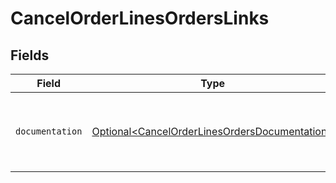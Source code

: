 # CancelOrderLinesOrdersLinks


## Fields

| Field                                                                                                        | Type                                                                                                         | Required                                                                                                     | Description                                                                                                  |
| ------------------------------------------------------------------------------------------------------------ | ------------------------------------------------------------------------------------------------------------ | ------------------------------------------------------------------------------------------------------------ | ------------------------------------------------------------------------------------------------------------ |
| `documentation`                                                                                              | [Optional\<CancelOrderLinesOrdersDocumentation>](../../models/errors/CancelOrderLinesOrdersDocumentation.md) | :heavy_minus_sign:                                                                                           | The URL to the generic Mollie API error handling guide.                                                      |